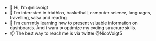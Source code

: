 - 👋 Hi, I’m @nicvoigt
- 👀 I’m interested in triathlon, basketball, computer science, languages, travelling, salsa and reading
- 🌱 I’m currently learning how to present valuable information on dashboards. And I want to optimize my coding structure skills.
- 📫 The best way to reach me is via twitter @NicoVoigt5

<!---
nicvoigt/nicvoigt is a ✨ special ✨ repository because its `README.md` (this file) appears on your GitHub profile.
You can click the Preview link to take a look at your changes.
--->
